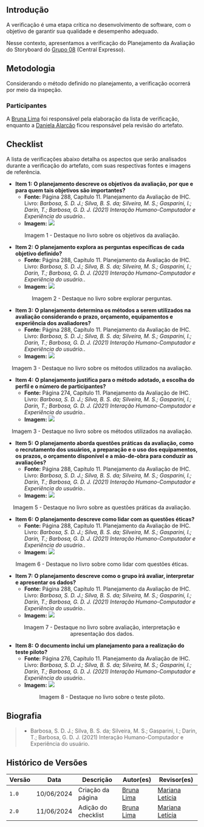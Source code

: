 ## Introdução
A verificação é uma etapa crítica no desenvolvimento de software, com o objetivo de garantir sua qualidade e desempenho adequado.

Nesse contexto, apresentamos a verificação do Planejamento da Avaliação do Storyboard do [Grupo 08](https://interacao-humano-computador.github.io/2024.1-Central-Expresso) (Central Expresso).</p>

## Metodologia
Considerando o método definido no planejamento, a verificação ocorrerá por meio da inspeção. 

### Participantes
A [Bruna Lima](https://github.com/libruna) foi responsável pela elaboração da lista de verificação, enquanto a [Daniela Alarcão](https://github.com/danialarcao) ficou responsável pela revisão do artefato.

## Checklist
A lista de verificações abaixo detalha os aspectos que serão analisados durante a verificação do artefato, com suas respectivas fontes e imagens de referência.

- **Item 1:** **O planejamento descreve os objetivos da avaliação, por que e para quem tais objetivos são importantes?** 
    - **Fonte:** Página 288, Capítulo 11. Planejamento da Avaliação de IHC. Livro: *Barbosa, S. D. J.; Silva, B. S. da; Silveira, M. S.; Gasparini, I.; Darin, T.; Barbosa, G. D. J. (2021) Interação Humano-Computador e Experiência do usuário.*. 
    - **Imagem:** ![](img/planejamento_item_1.png)
<p align="center">Imagem 1 - Destaque no livro sobre os objetivos da avaliação. </p>

- **Item 2:** **O planejamento explora as perguntas específicas de cada objetivo definido?** 
    - **Fonte:** Página 288, Capítulo 11. Planejamento da Avaliação de IHC. Livro: *Barbosa, S. D. J.; Silva, B. S. da; Silveira, M. S.; Gasparini, I.; Darin, T.; Barbosa, G. D. J. (2021) Interação Humano-Computador e Experiência do usuário.*. 
    - **Imagem:** ![](img/planejamento_item_2.png)
<p align="center">Imagem 2 - Destaque no livro sobre explorar perguntas. </p>

- **Item 3:** **O planejamento determina os métodos a serem utilizados na avaliação considerando o prazo, orçamento, equipamentos e experiência dos avaliadores?**
    - **Fonte:** Página 288, Capítulo 11. Planejamento da Avaliação de IHC. Livro: *Barbosa, S. D. J.; Silva, B. S. da; Silveira, M. S.; Gasparini, I.; Darin, T.; Barbosa, G. D. J. (2021) Interação Humano-Computador e Experiência do usuário.*. 
    - **Imagem:** ![](img/planejamento_item_3.png)
<p align="center">Imagem 3 - Destaque no livro sobre os métodos utilizados na avaliação. </p>

- **Item 4:** **O planejamento justifica para o método adotado, a escolha do perfil e o número de participantes?**
    - **Fonte:** Página 274, Capítulo 11. Planejamento da Avaliação de IHC. Livro: *Barbosa, S. D. J.; Silva, B. S. da; Silveira, M. S.; Gasparini, I.; Darin, T.; Barbosa, G. D. J. (2021) Interação Humano-Computador e Experiência do usuário.*. 
    - **Imagem:** ![](img/planejamento_item_4.png)
<p align="center">Imagem 3 - Destaque no livro sobre os métodos utilizados na avaliação. </p>

- **Item 5:** **O planejamento aborda questões práticas da avaliação, como o recrutamento dos usuários, a preparação e o uso dos equipamentos, os prazos, o orçamento disponível e a mão-de-obra para conduzir as avaliações?**
    - **Fonte:** Página 288, Capítulo 11. Planejamento da Avaliação de IHC. Livro: *Barbosa, S. D. J.; Silva, B. S. da; Silveira, M. S.; Gasparini, I.; Darin, T.; Barbosa, G. D. J. (2021) Interação Humano-Computador e Experiência do usuário.*. 
    - **Imagem:** ![](img/planejamento_item_5.png)
<p align="center">Imagem 5 - Destaque no livro sobre as questões práticas da avaliação. </p>

- **Item 6:** **O planejamento descreve como lidar com as questões éticas?** 
    - **Fonte:** Página 288, Capítulo 11. Planejamento da Avaliação de IHC. Livro: *Barbosa, S. D. J.; Silva, B. S. da; Silveira, M. S.; Gasparini, I.; Darin, T.; Barbosa, G. D. J. (2021) Interação Humano-Computador e Experiência do usuário.*. 
    - **Imagem:** ![](img/planejamento_item_6.png)
<p align="center">Imagem 6 - Destaque no livro sobre como lidar com questões éticas. </p>

- **Item 7:** **O planejamento descreve como o grupo irá avaliar, interpretar e apresentar os dados?** 
    - **Fonte:** Página 288, Capítulo 11. Planejamento da Avaliação de IHC. Livro: *Barbosa, S. D. J.; Silva, B. S. da; Silveira, M. S.; Gasparini, I.; Darin, T.; Barbosa, G. D. J. (2021) Interação Humano-Computador e Experiência do usuário.*. 
    - **Imagem:** ![](img/planejamento_item_7.png)
<p align="center">Imagem 7 - Destaque no livro sobre avaliação, interpretação e apresentação dos dados. </p>

- **Item 8:** **O documento inclui um planejamento para a realização do teste piloto?**
    - **Fonte:** Página 276, Capítulo 11. Planejamento da Avaliação de IHC. Livro: *Barbosa, S. D. J.; Silva, B. S. da; Silveira, M. S.; Gasparini, I.; Darin, T.; Barbosa, G. D. J. (2021) Interação Humano-Computador e Experiência do usuário.*. 
    - **Imagem:** ![](img/planejamento_item_8.png)
<p align="center">Imagem 8 - Destaque no livro sobre o teste piloto. </p>

## Biografia
> - Barbosa, S. D. J.; Silva, B. S. da; Silveira, M. S.; Gasparini, I.; Darin, T.; Barbosa, G. D. J. (2021) Interação Humano-Computador e Experiência do usuário.

## Histórico de Versões

| Versão |    Data    | Descrição                                 | Autor(es)                                       | Revisor(es)                                    |
| ------ | :--------: | ----------------------------------------- | ----------------------------------------------- | ---------------------------------------------- |
| `1.0`   | 10/06/2024 | Criação da página                         | [Bruna Lima](https://github.com/libruna) |  [Mariana Letícia](https://github.com/Marianannn)  |
| `2.0`   | 11/06/2024 | Adição do checklist | [Bruna Lima](https://github.com/libruna) |  [Mariana Letícia](https://github.com/Marianannn)  |